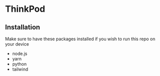 # ThinkPod 
## Installation  
Make sure to have these packages installed if you wish to run this repo on your device
- node.js 
- yarn 
- python 
- tailwind
  
